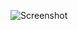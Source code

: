 ![Screenshot](https://www.dropbox.com/scl/fi/xpe1dqteyslsnty0sf7zv/image.png?rlkey=8m37pgucusnen0vy141crnjih&st=hbvgn5li&dl=0)
